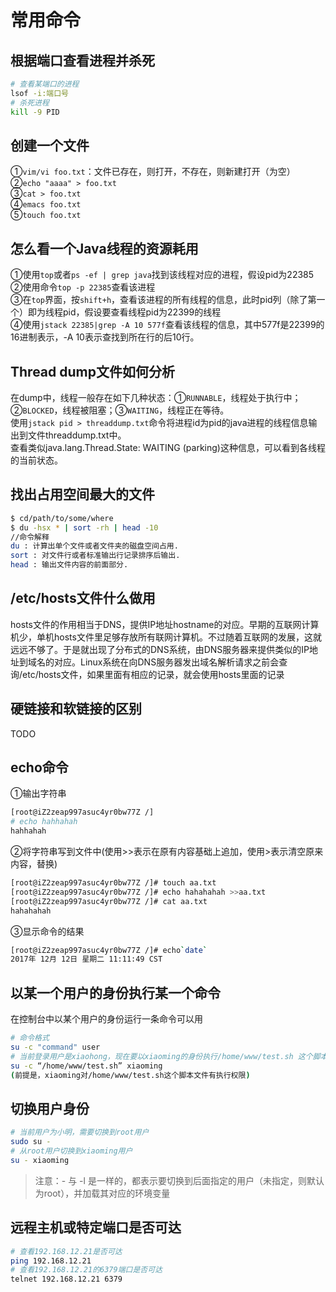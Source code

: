 # 常用命令

## 根据端口查看进程并杀死

```bash
# 查看某端口的进程
lsof -i:端口号
# 杀死进程
kill -9 PID
```

## 创建一个文件

①`vim/vi foo.txt`：文件已存在，则打开，不存在，则新建打开（为空）  
②`echo "aaaa" > foo.txt`  
③`cat > foo.txt`  
④`emacs foo.txt`  
⑤`touch foo.txt`

## 怎么看一个Java线程的资源耗用

①使用`top`或者`ps -ef | grep java`找到该线程对应的进程，假设pid为22385  
②使用命令`top -p 22385`查看该进程  
③在`top`界面，按`shift+h`，查看该进程的所有线程的信息，此时pid列（除了第一个）即为线程pid，假设要查看线程pid为22399的线程  
④使用`jstack 22385|grep -A 10 577f`查看该线程的信息，其中577f是22399的16进制表示，-A 10表示查找到所在行的后10行。

## Thread dump文件如何分析

在dump中，线程一般存在如下几种状态：①`RUNNABLE`，线程处于执行中；②`BLOCKED`，线程被阻塞；③`WAITING`，线程正在等待。  
使用`jstack pid > threaddump.txt`命令将进程id为pid的java进程的线程信息输出到文件threaddump.txt中。  
查看类似java.lang.Thread.State: WAITING \(parking\)这种信息，可以看到各线程的当前状态。

## 找出占用空间最大的文件

```bash
$ cd/path/to/some/where
$ du -hsx * | sort -rh | head -10
//命令解释
du : 计算出单个文件或者文件夹的磁盘空间占用.
sort : 对文件行或者标准输出行记录排序后输出.
head : 输出文件内容的前面部分.
```

## /etc/hosts文件什么做用

hosts文件的作用相当于DNS，提供IP地址hostname的对应。早期的互联网计算机少，单机hosts文件里足够存放所有联网计算机。不过随着互联网的发展，这就远远不够了。于是就出现了分布式的DNS系统，由DNS服务器来提供类似的IP地址到域名的对应。Linux系统在向DNS服务器发出域名解析请求之前会查询/etc/hosts文件，如果里面有相应的记录，就会使用hosts里面的记录

## 硬链接和软链接的区别

TODO

## echo命令

①输出字符串

```bash
[root@iZ2zeap997asuc4yr0bw77Z /]
# echo hahhahah
hahhahah
```

②将字符串写到文件中\(使用&gt;&gt;表示在原有内容基础上追加，使用&gt;表示清空原来内容，替换\)

```bash
[root@iZ2zeap997asuc4yr0bw77Z /]# touch aa.txt
[root@iZ2zeap997asuc4yr0bw77Z /]# echo hahahahah >>aa.txt
[root@iZ2zeap997asuc4yr0bw77Z /]# cat aa.txt
hahahahah
```

③显示命令的结果

```bash
[root@iZ2zeap997asuc4yr0bw77Z /]# echo`date`
2017年 12月 12日 星期二 11:11:49 CST
```

## 以某一个用户的身份执行某一个命令

在控制台中以某个用户的身份运行一条命令可以用 

```bash
# 命令格式
su -c "command" user
# 当前登录用户是xiaohong，现在要以xiaoming的身份执行/home/www/test.sh 这个脚本
su -c “/home/www/test.sh” xiaoming
(前提是，xiaoming对/home/www/test.sh这个脚本文件有执行权限)
```

## 切换用户身份

```bash
# 当前用户为小明，需要切换到root用户
sudo su -
# 从root用户切换到xiaoming用户
su - xiaoming
```

> 注意：- 与 -l 是一样的，都表示要切换到后面指定的用户（未指定，则默认为root），并加载其对应的环境变量

## 远程主机或特定端口是否可达

```bash
# 查看192.168.12.21是否可达
ping 192.168.12.21
# 查看192.168.12.21的6379端口是否可达
telnet 192.168.12.21 6379
```



